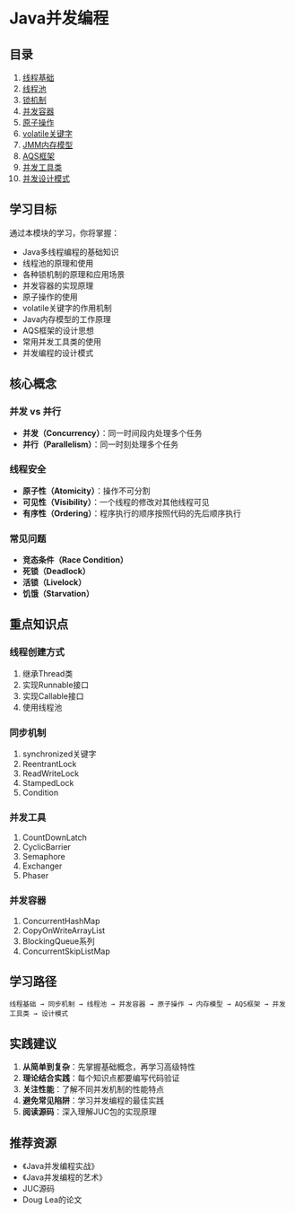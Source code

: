 # Java并发编程

## 目录

1. [线程基础](./thread-basics.md)
2. [线程池](./thread-pool.md)
3. [锁机制](./locks.md)
4. [并发容器](./concurrent-collections.md)
5. [原子操作](./atomic-operations.md)
6. [volatile关键字](./volatile.md)
7. [JMM内存模型](./jmm.md)
8. [AQS框架](./aqs.md)
9. [并发工具类](./concurrent-utilities.md)
10. [并发设计模式](./concurrent-patterns.md)

## 学习目标

通过本模块的学习，你将掌握：

- Java多线程编程的基础知识
- 线程池的原理和使用
- 各种锁机制的原理和应用场景
- 并发容器的实现原理
- 原子操作的使用
- volatile关键字的作用机制
- Java内存模型的工作原理
- AQS框架的设计思想
- 常用并发工具类的使用
- 并发编程的设计模式

## 核心概念

### 并发 vs 并行
- **并发（Concurrency）**：同一时间段内处理多个任务
- **并行（Parallelism）**：同一时刻处理多个任务

### 线程安全
- **原子性（Atomicity）**：操作不可分割
- **可见性（Visibility）**：一个线程的修改对其他线程可见
- **有序性（Ordering）**：程序执行的顺序按照代码的先后顺序执行

### 常见问题
- **竞态条件（Race Condition）**
- **死锁（Deadlock）**
- **活锁（Livelock）**
- **饥饿（Starvation）**

## 重点知识点

### 线程创建方式
1. 继承Thread类
2. 实现Runnable接口
3. 实现Callable接口
4. 使用线程池

### 同步机制
1. synchronized关键字
2. ReentrantLock
3. ReadWriteLock
4. StampedLock
5. Condition

### 并发工具
1. CountDownLatch
2. CyclicBarrier
3. Semaphore
4. Exchanger
5. Phaser

### 并发容器
1. ConcurrentHashMap
2. CopyOnWriteArrayList
3. BlockingQueue系列
4. ConcurrentSkipListMap

## 学习路径

```
线程基础 → 同步机制 → 线程池 → 并发容器 → 原子操作 → 内存模型 → AQS框架 → 并发工具类 → 设计模式
```

## 实践建议

1. **从简单到复杂**：先掌握基础概念，再学习高级特性
2. **理论结合实践**：每个知识点都要编写代码验证
3. **关注性能**：了解不同并发机制的性能特点
4. **避免常见陷阱**：学习并发编程的最佳实践
5. **阅读源码**：深入理解JUC包的实现原理

## 推荐资源

- 《Java并发编程实战》
- 《Java并发编程的艺术》
- JUC源码
- Doug Lea的论文